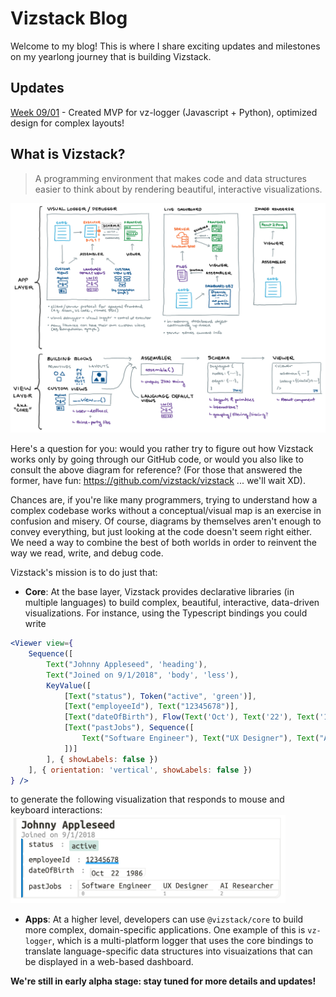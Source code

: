 # Vizstack Blog
Welcome to my blog! This is where I share exciting updates and milestones on my yearlong journey that is building Vizstack.

## Updates
[Week 09/01](WEEK-09-01.md) - Created MVP for vz-logger (Javascript + Python), optimized design for complex layouts!

## What is Vizstack?
> A programming environment that makes code and data structures easier to think about by rendering beautiful, interactive visualizations.

![Vizstack Structure](https://github.com/vizstack/blog/blob/master/img/vizstack-structure.png)

Here's a question for you: would you rather try to figure out how Vizstack works only by going through our GitHub code, or would you also like to consult the above diagram for reference? (For those that answered the former, have fun: https://github.com/vizstack/vizstack ... we'll wait XD).

Chances are, if you're like many programmers, trying to understand how a complex codebase works without a conceptual/visual map is an exercise in confusion and misery. Of course, diagrams by themselves aren't enough to convey everything, but just looking at the code doesn't seem right either. We need a way to combine the best of both worlds in order to reinvent the way we read, write, and debug code.

Vizstack's mission is to do just that:

- **Core**: At the base layer, Vizstack provides declarative libraries (in multiple languages) to build complex, beautiful, interactive, data-driven visualizations. For instance, using the Typescript bindings you could write
```jsx
<Viewer view={
    Sequence([
        Text("Johnny Appleseed", 'heading'),
        Text("Joined on 9/1/2018", 'body', 'less'),
        KeyValue([
            [Text("status"), Token("active", 'green')],
            [Text("employeeId"), Text("12345678")],
            [Text("dateOfBirth"), Flow(Text('Oct'), Text('22'), Text('1986'))],
            [Text("pastJobs"), Sequence([
                Text("Software Engineer"), Text("UX Designer"), Text("AI Researcher")
            ])]
        ], { showLabels: false })
    ], { orientation: 'vertical', showLabels: false })
} />
```
to generate the following visualization that responds to mouse and keyboard interactions:
<img src="https://github.com/vizstack/blog/blob/master/img/core-example.png" width="440">

- **Apps**: At a higher level, developers can use `@vizstack/core` to build more complex, domain-specific applications. One example of this is `vz-logger`, which is a multi-platform logger that uses the core bindings to translate language-specific data structures into visuaizations that can be displayed in a web-based dashboard.

**We're still in early alpha stage: stay tuned for more details and updates!**
